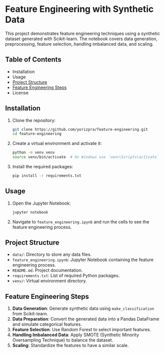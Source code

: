 # Feature Engineering with Synthetic Data

This project demonstrates feature engineering techniques using a synthetic dataset generated with Scikit-learn. The notebook covers data generation, preprocessing, feature selection, handling imbalanced data, and scaling.

## Table of Contents

- Installation
- Usage
- [Project Structure](#project-structure)
- [Feature Engineering Steps](#feature-engineering-steps)
- License

## Installation

1. Clone the repository:
    ```sh
    git clone https://github.com/yorizpra/feature-engineering.git
    cd feature-engineering
    ```

2. Create a virtual environment and activate it:
    ```sh
    python -m venv venv
    source venv/bin/activate  # On Windows use `venv\Scripts\activate`
    ```

3. Install the required packages:
    ```sh
    pip install -r requirements.txt
    ```

## Usage

1. Open the Jupyter Notebook:
    ```sh
    jupyter notebook
    ```

2. Navigate to `feature_engineering.ipynb` and run the cells to see the feature engineering process.

## Project Structure
- `data/`: Directory to store any data files.
- `feature_engineering.ipynb`: Jupyter Notebook containing the feature engineering process.
- `README.md`: Project documentation.
- `requirements.txt`: List of required Python packages.
- `venv/`: Virtual environment directory.

## Feature Engineering Steps

1. **Data Generation**: Generate synthetic data using `make_classification` from Scikit-learn.
2. **Data Preparation**: Convert the generated data into a Pandas DataFrame and simulate categorical features.
3. **Feature Selection**: Use Random Forest to select important features.
4. **Handling Imbalanced Data**: Apply SMOTE (Synthetic Minority Oversampling Technique) to balance the dataset.
5. **Scaling**: Standardize the features to have a similar scale.

